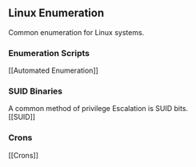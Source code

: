 ## Linux Enumeration
Common enumeration for Linux systems.

### Enumeration Scripts
[[Automated Enumeration]]

### SUID Binaries
A common method of privilege Escalation is SUID bits.  
[[SUID]]

### Crons
[[Crons]]